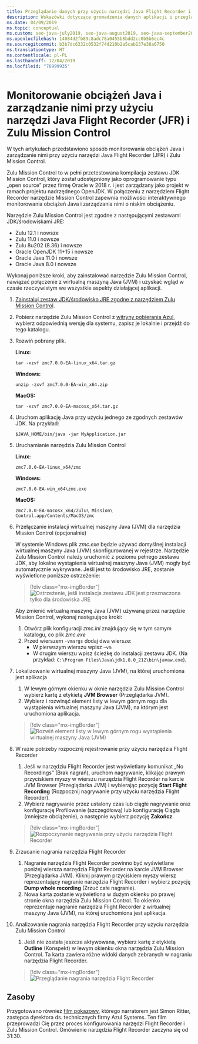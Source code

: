 ```yaml
---
title: Przeglądanie danych przy użyciu narzędzi Java Flight Recorder i Mission Control
description: Wskazówki dotyczące gromadzenia danych aplikacji i przeglądania ich przy użyciu narzędzi Java Flight Recorder i Mission Control.
ms.date: 04/09/2019
ms.topic: conceptual
ms.custom: seo-java-july2019, seo-java-august2019, seo-java-september2019
ms.openlocfilehash: 14084d2fb89c8adc78a0455b8bdd2cc0b5b6ec4c
ms.sourcegitcommit: b3b7dc6332c0532f74d210b2a5cab137e38a6750
ms.translationtype: HT
ms.contentlocale: pl-PL
ms.lasthandoff: 12/04/2019
ms.locfileid: "76999935"
---
```

# <a name="monitor-and-manage-java-workloads-with-java-flight-recorder-jfr-and-zulu-mission-control"></a>Monitorowanie obciążeń Java i zarządzanie nimi przy użyciu narzędzi Java Flight Recorder (JFR) i Zulu Mission Control

W tych artykułach przedstawiono sposób monitorowania obciążeń Java i zarządzanie nimi przy użyciu narzędzi Java Flight Recorder (JFR) i Zulu Mission Control.

Zulu Mission Control to w pełni przetestowana kompilacja zestawu JDK Mission Control, który został udostępniony jako oprogramowanie typu „open source” przez firmę Oracle w 2018 r. i jest zarządzany jako projekt w ramach projektu nadrzędnego OpenJDK. W połączeniu z narzędziem Flight Recorder narzędzie Mission Control zapewnia możliwości interaktywnego monitorowania obciążeń Java i zarządzania nimi o niskim obciążeniu.

Narzędzie Zulu Mission Control jest zgodne z następującymi zestawami JDK/środowiskami JRE:

* Zulu 12.1 i nowsze
* Zulu 11.0 i nowsze
* Zulu 8u202 (8.36) i nowsze
* Oracle OpenJDK 11+15 i nowsze
* Oracle Java 11.0 i nowsze
* Oracle Java 8.0 i nowsze

Wykonaj poniższe kroki, aby zainstalować narzędzie Zulu Mission Control, nawiązać połączenie z wirtualną maszyną Java (JVM) i uzyskać wgląd w czasie rzeczywistym we wszystkie aspekty działającej aplikacji.

1.  [Zainstaluj zestaw JDK/środowisko JRE zgodne z narzędziem Zulu Mission Control](java-jdk-install.md).

2.  Pobierz narzędzie Zulu Mission Control z [witryny pobierania Azul](https://www.azul.com/products/zulu-mission-control/), wybierz odpowiednią wersję dla systemu, zapisz je lokalnie i przejdź do tego katalogu.

3.  Rozwiń pobrany plik.

    **Linux:**

    ```cli
    tar -xzvf zmc7.0.0-EA-linux_x64.tar.gz
    ```

    **Windows:**

    ```cli
    unzip -zxvf zmc7.0.0-EA-win_x64.zip 
    ```

    **MacOS:**

    ```cli
    tar -xzvf zmc7.0.0-EA-macosx_x64.tar.gz
    ```

4.  Uruchom aplikację Java przy użyciu jednego ze zgodnych zestawów JDK. Na przykład:

    ```cli
    $JAVA_HOME/bin/java -jar MyApplication.jar
    ```

5.  Uruchamianie narzędzia Zulu Mission Control

    **Linux:**

    ```cli
    zmc7.0.0-EA-linux_x64/zmc
    ```

    **Windows:**

    ```cli
    zmc7.0.0-EA-win_x64\zmc.exe 
    ```

    **MacOS:**

    ```cli
    zmc7.0.0-EA-macosx_x64/Zulu\ Mission\ Control.app/Contents/MacOS/zmc
    ```

6.  Przełączanie instalacji wirtualnej maszyny Java (JVM) dla narzędzia Mission Control (opcjonalnie)

    W systemie Windows plik *zmc.exe* będzie używać domyślnej instalacji wirtualnej maszyny Java (JVM) skonfigurowanej w rejestrze. Narzędzie Zulu Mission Control należy uruchomić z poziomu pełnego zestawu JDK, aby lokalne wystąpienia wirtualnej maszyny Java (JVM) mogły być automatycznie wykrywane. Jeśli jest to środowisko JRE, zostanie wyświetlone poniższe ostrzeżenie:

    > [!div class="mx-imgBorder"]
    ![Ostrzeżenie, jeśli instalacja zestawu JDK jest przeznaczona tylko dla środowiska JRE](../media/jdk/jfr-jre-warning-message.png)

    Aby zmienić wirtualną maszynę Java (JVM) używaną przez narzędzie Mission Control, wykonaj następujące kroki: 
    1.  Otwórz plik konfiguracji *zmc.ini* znajdujący się w tym samym katalogu, co plik *zmc.exe*
    2.  Przed wierszem `-vmargs` dodaj dwa wiersze:
        * W pierwszym wierszu wpisz `–vm`
        * W drugim wierszu wpisz ścieżkę do instalacji zestawu JDK. (Na przykład: `C:\Program Files\Java\jdk1.8.0_212\bin\javaw.exe`).

7.  Lokalizowanie wirtualnej maszyny Java (JVM), na której uruchomiona jest aplikacja
    1.  W lewym górnym okienku w oknie narzędzia Zulu Mission Control wybierz kartę z etykietą **JVM Browser** (Przeglądarka JVM).
    2.  Wybierz i rozwinąć element listy w lewym górnym rogu dla wystąpienia wirtualnej maszyny Java (JVM), na którym jest uruchomiona aplikacja.

    > [!div class="mx-imgBorder"]
    ![Rozwiń element listy w lewym górnym rogu wystąpienia wirtualnej maszyny Java (JVM)](../media/jdk/jfr-jvm-instance-dashboard.png)


8.  W razie potrzeby rozpocznij rejestrowanie przy użyciu narzędzia Flight Recorder
    1.  Jeśli w narzędziu Flight Recorder jest wyświetlany komunikat „No Recordings” (Brak nagrań), uruchom nagrywanie, klikając prawym przyciskiem myszy w wierszu narzędzia Flight Recorder na karcie JVM Browser (Przeglądarka JVM) i wybierając pozycję **Start Flight Recording** (Rozpocznij nagrywanie przy użyciu narzędzia Flight Recorder).
    2.  Wybierz nagrywanie przez ustalony czas lub ciągłe nagrywanie oraz konfigurację Profilowanie (szczegółową) lub konfigurację Ciągła (mniejsze obciążenie), a następnie wybierz pozycję **Zakończ**.

    > [!div class="mx-imgBorder"]
    ![Rozpoczynanie nagrywania przy użyciu narzędzia Flight Recorder](../media/jdk/jfr-start-flight-recording.png)

9.  Zrzucanie nagrania narzędzia Flight Recorder
    1.  Nagranie narzędzia Flight Recorder powinno być wyświetlane poniżej wiersza narzędzia Flight Recorder na karcie JVM Browser (Przeglądarka JVM). Kliknij prawym przyciskiem myszy wiersz reprezentujący nagranie narzędzia Flight Recorder i wybierz pozycję **Dump whole recording** (Zrzuć całe nagranie).
    2.  Nowa karta zostanie wyświetlona w dużym okienku po prawej stronie okna narzędzia Zulu Mission Control. To okienko reprezentuje nagranie narzędzia Flight Recorder z wirtualnej maszyny Java (JVM), na której uruchomiona jest aplikacja.

10. Analizowanie nagrania narzędzia Flight Recorder przy użyciu narzędzia Zulu Mission Control
    1.  Jeśli nie została jeszcze aktywowana, wybierz kartę z etykietą **Outline** (Konspekt) w lewym okienku okna narzędzia Zulu Mission Control. Ta karta zawiera różne widoki danych zebranych w nagraniu narzędzia Flight Recorder.
 
    > [!div class="mx-imgBorder"]
    ![Przeglądanie nagrania narzędzia Flight Recorder](../media/jdk/jfr-zulu-mission-control-data.png)

## <a name="resources"></a>Zasoby

Przygotowano również [film pokazowy](https://www.azul.com/presentation/azul-webinar-open-source-flight-recorder-and-mission-control-managing-and-measuring-openjdk-8-performance/), którego narratorem jest Simon Ritter, zastępca dyrektora ds. technicznych firmy Azul Systems. Ten film przeprowadzi Cię przez proces konfigurowania narzędzi Flight Recorder i Zulu Mission Control. Omówienie narzędzia Flight Recorder zaczyna się od 31:30.

